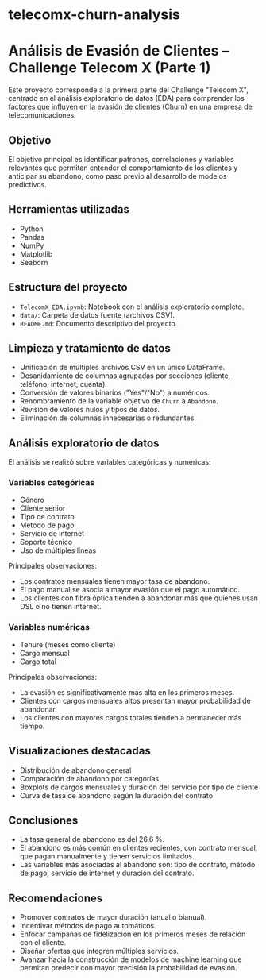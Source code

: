 # telecomx-churn-analysis

# Análisis de Evasión de Clientes – Challenge Telecom X (Parte 1)

Este proyecto corresponde a la primera parte del Challenge "Telecom X", centrado en el análisis exploratorio de datos (EDA) para comprender los factores que influyen en la evasión de clientes (Churn) en una empresa de telecomunicaciones.

## Objetivo

El objetivo principal es identificar patrones, correlaciones y variables relevantes que permitan entender el comportamiento de los clientes y anticipar su abandono, como paso previo al desarrollo de modelos predictivos.

## Herramientas utilizadas

- Python
- Pandas
- NumPy
- Matplotlib
- Seaborn

## Estructura del proyecto

- `TelecomX_EDA.ipynb`: Notebook con el análisis exploratorio completo.
- `data/`: Carpeta de datos fuente (archivos CSV).
- `README.md`: Documento descriptivo del proyecto.

## Limpieza y tratamiento de datos

- Unificación de múltiples archivos CSV en un único DataFrame.
- Desanidamiento de columnas agrupadas por secciones (cliente, teléfono, internet, cuenta).
- Conversión de valores binarios ("Yes"/"No") a numéricos.
- Renombramiento de la variable objetivo de `Churn` a `Abandono`.
- Revisión de valores nulos y tipos de datos.
- Eliminación de columnas innecesarias o redundantes.

## Análisis exploratorio de datos

El análisis se realizó sobre variables categóricas y numéricas:

### Variables categóricas

- Género
- Cliente senior
- Tipo de contrato
- Método de pago
- Servicio de internet
- Soporte técnico
- Uso de múltiples líneas

Principales observaciones:
- Los contratos mensuales tienen mayor tasa de abandono.
- El pago manual se asocia a mayor evasión que el pago automático.
- Los clientes con fibra óptica tienden a abandonar más que quienes usan DSL o no tienen internet.

### Variables numéricas

- Tenure (meses como cliente)
- Cargo mensual
- Cargo total

Principales observaciones:
- La evasión es significativamente más alta en los primeros meses.
- Clientes con cargos mensuales altos presentan mayor probabilidad de abandonar.
- Los clientes con mayores cargos totales tienden a permanecer más tiempo.

## Visualizaciones destacadas

- Distribución de abandono general
- Comparación de abandono por categorías
- Boxplots de cargos mensuales y duración del servicio por tipo de cliente
- Curva de tasa de abandono según la duración del contrato

## Conclusiones

- La tasa general de abandono es del 26,6 %.
- El abandono es más común en clientes recientes, con contrato mensual, que pagan manualmente y tienen servicios limitados.
- Las variables más asociadas al abandono son: tipo de contrato, método de pago, servicio de internet y duración del contrato.

## Recomendaciones

- Promover contratos de mayor duración (anual o bianual).
- Incentivar métodos de pago automáticos.
- Enfocar campañas de fidelización en los primeros meses de relación con el cliente.
- Diseñar ofertas que integren múltiples servicios.
- Avanzar hacia la construcción de modelos de machine learning que permitan predecir con mayor precisión la probabilidad de evasión.

